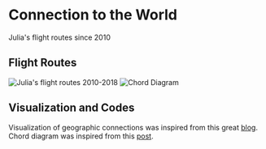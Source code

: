 # Connection to the World
Julia's flight routes since 2010

## Flight Routes

![Julia's flight routes 2010-2018](https://github.com/RickWeng/Connection-to-the-World/blob/master/Flightblack.png)
![Chord Diagram](https://github.com/RickWeng/Connection-to-the-World/blob/master/chord.png)
## Visualization and Codes
Visualization of geographic connections was inspired from this great [blog](https://www.dataplanes.org/notes/2018/01/27/flight-routes-night-lights). Chord diagram was inspired from this [post](https://guyabel.com/post/animated-directional-chord-diagrams/).
